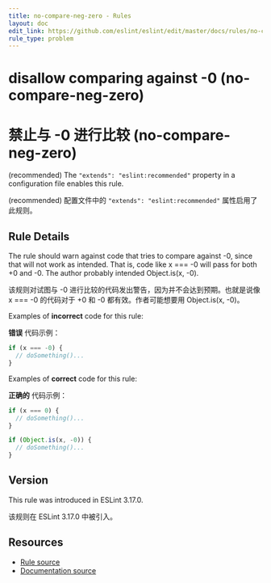 ```yaml
---
title: no-compare-neg-zero - Rules
layout: doc
edit_link: https://github.com/eslint/eslint/edit/master/docs/rules/no-compare-neg-zero.md
rule_type: problem
---
```


<!-- Note: No pull requests accepted for this file. See README.md in the root directory for details. -->

# disallow comparing against -0 (no-compare-neg-zero)

# 禁止与 -0 进行比较 (no-compare-neg-zero)

(recommended) The `"extends": "eslint:recommended"` property in a configuration file enables this rule.

(recommended) 配置文件中的 `"extends": "eslint:recommended"` 属性启用了此规则。

## Rule Details

The rule should warn against code that tries to compare against -0, since that will not work as intended. That is, code like x === -0 will pass for both +0 and -0. The author probably intended Object.is(x, -0).

该规则对试图与 -0 进行比较的代码发出警告，因为并不会达到预期。也就是说像 x === -0 的代码对于 +0 和 -0 都有效。作者可能想要用 Object.is(x, -0)。

Examples of **incorrect** code for this rule:

**错误** 代码示例：

```js
if (x === -0) {
  // doSomething()...
}
```

Examples of **correct** code for this rule:

**正确的** 代码示例：

```js
if (x === 0) {
  // doSomething()...
}
```

```js
if (Object.is(x, -0)) {
  // doSomething()...
}
```

## Version

This rule was introduced in ESLint 3.17.0.

该规则在 ESLint 3.17.0 中被引入。

## Resources

- [Rule source](https://github.com/eslint/eslint/tree/master/lib/rules/no-compare-neg-zero.js)
- [Documentation source](https://github.com/eslint/eslint/tree/master/docs/rules/no-compare-neg-zero.md)
